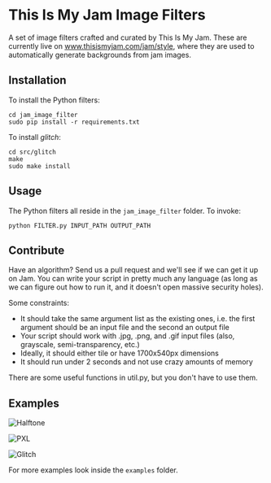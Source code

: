 This Is My Jam Image Filters
============================

A set of image filters crafted and curated by This Is My Jam. These are currently live on www.thisismyjam.com/jam/style, where they are used to automatically generate backgrounds from jam images.

Installation
------------

To install the Python filters:

    cd jam_image_filter
    sudo pip install -r requirements.txt

To install *glitch*:

    cd src/glitch
    make
    sudo make install

Usage
-----

The Python filters all reside in the `jam_image_filter` folder. To invoke:

    python FILTER.py INPUT_PATH OUTPUT_PATH

Contribute
----------

Have an algorithm? Send us a pull request and we'll see if we can get it up on Jam. You can write your script in pretty much any language (as long as we can figure out how to run it, and it doesn't open massive security holes).

Some constraints:

 * It should take the same argument list as the existing ones, i.e. the first argument should be an input file and the second an output file
 * Your script should work with .jpg, .png, and .gif input files (also, grayscale, semi-transparency, etc.)
 * Ideally, it should either tile or have 1700x540px dimensions
 * It should run under 2 seconds and not use crazy amounts of memory

There are some useful functions in util.py, but you don't have to use them.

Examples
--------

![Halftone](https://raw.github.com/thisismyjam/image-filter/master/examples/halftone.jpg)

![PXL](https://raw.github.com/thisismyjam/image-filter/master/examples/pxl.jpg)

![Glitch](https://raw.github.com/thisismyjam/image-filter/master/examples/glitch.jpg)

For more examples look inside the `examples` folder.
